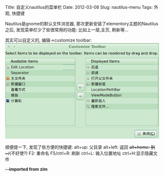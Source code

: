 Title: 自定义nautilus的菜单栏
Date: 2012-03-08
Slug: nautilus-menu
Tags: 外观, 快捷键

Nautilus是gnome的默认文件浏览器, 那次更新安装了elementory主题的Nautilus之后, 发现菜单栏少了些很常用的功能: 比如上一层,主页, 刷新等...

其实可以自定义的, 编辑->customize toolbar:
![](./nautilus-menu/pasted_image.png)

顺便提一下, 发现了些方便的快捷键:
alt+up: 父目录
alt+left: 返回
~~alt+home: 到~/~~(不好使?)
F2: 重命名
F5/ctrl+R: 刷新
ctrl+L: 输入位置地址
ctrl+H:显示隐藏文件

**--imported from zim**

